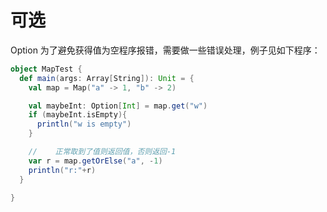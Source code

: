 # 可选

Option 为了避免获得值为空程序报错，需要做一些错误处理，例子见如下程序：

```scala
object MapTest {
  def main(args: Array[String]): Unit = {
    val map = Map("a" -> 1, "b" -> 2)

    val maybeInt: Option[Int] = map.get("w")
    if (maybeInt.isEmpty){
      println("w is empty")
    }

    //    正常取到了值则返回值，否则返回-1
    var r = map.getOrElse("a", -1)
    println("r:"+r)
  }

}
```